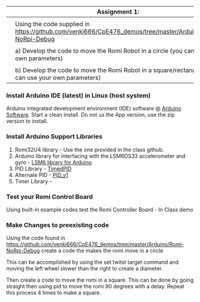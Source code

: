  

|      | Assignment 1:                                                |
| ---- | ------------------------------------------------------------ |
|      |                                                              |
|      | Using the code supplied in https://github.com/venki666/CpE476_demos/tree/master/Arduino/Romi-NoRpi-Debug |
|      |                                                              |
|      | a) Develop the code to move the Romi Robot in a circle (you can use your own parameters) |
|      |                                                              |
|      | b) Develop the code to move the Romi Robot in a square/rectangle (you can use your own parameters) |

### Install Arduino IDE (latest) in Linux (host system)

Arduino integrated development environment (IDE) software @ [Arduino Software](http://arduino.cc/en/Main/Software). Start a clean install. Do not us the App version, use the zip version to install.

### Install Arduino Support Libraries

1. Romi32U4 library - Use the one provided in the class github.
2. Arduino library for interfacing with the LSM6DS33 accelerometer and gyro - [LSM6 library for Arduino](https://github.com/pololu/lsm6-arduino)
3. PID Library - [TimedPID](https://www.arduino.cc/reference/en/libraries/timedpid/)
4. Alternate PID - [PID_v1](https://github.com/br3ttb/Arduino-PID-Library/)
5. Timer Library -

### Test your Romi Control Board

Using built-in example codes test the Romi Controller Board - In Class demo

### Make Changes to preexisting code 

Using the code found in https://github.com/venki666/CpE476_demos/tree/master/Arduino/Romi-NoRpi-Debug create a code the makes the romi move in a circle 

This can be accomplished by  using the set twitst target command and moving the left wheel slower than the right to create a diameter.

Then create a code to move the romi in a square. This can be done by going straight then using pid to move the romi 90 degrees with a delay. Repeat this process 4 times to make a square.